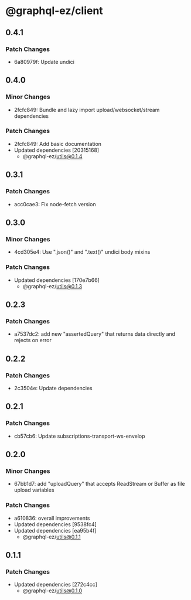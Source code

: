 # @graphql-ez/client

## 0.4.1

### Patch Changes

- 6a80979f: Update undici

## 0.4.0

### Minor Changes

- 2fcfc849: Bundle and lazy import upload/websocket/stream dependencies

### Patch Changes

- 2fcfc849: Add basic documentation
- Updated dependencies [20315168]
  - @graphql-ez/utils@0.1.4

## 0.3.1

### Patch Changes

- acc0cae3: Fix node-fetch version

## 0.3.0

### Minor Changes

- 4cd305e4: Use ".json()" and ".text()" undici body mixins

### Patch Changes

- Updated dependencies [170e7b66]
  - @graphql-ez/utils@0.1.3

## 0.2.3

### Patch Changes

- a7537dc2: add new "assertedQuery" that returns data directly and rejects on error

## 0.2.2

### Patch Changes

- 2c3504e: Update dependencies

## 0.2.1

### Patch Changes

- cb57cb6: Update subscriptions-transport-ws-envelop

## 0.2.0

### Minor Changes

- 67bb1d7: add "uploadQuery" that accepts ReadStream or Buffer as file upload variables

### Patch Changes

- a610836: overall improvements
- Updated dependencies [9538fc4]
- Updated dependencies [ea95b4f]
  - @graphql-ez/utils@0.1.1

## 0.1.1

### Patch Changes

- Updated dependencies [272c4cc]
  - @graphql-ez/utils@0.1.0
